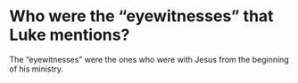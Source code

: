 # Who were the “eyewitnesses” that Luke mentions?

The “eyewitnesses” were the ones who were with Jesus from the beginning of his ministry.
